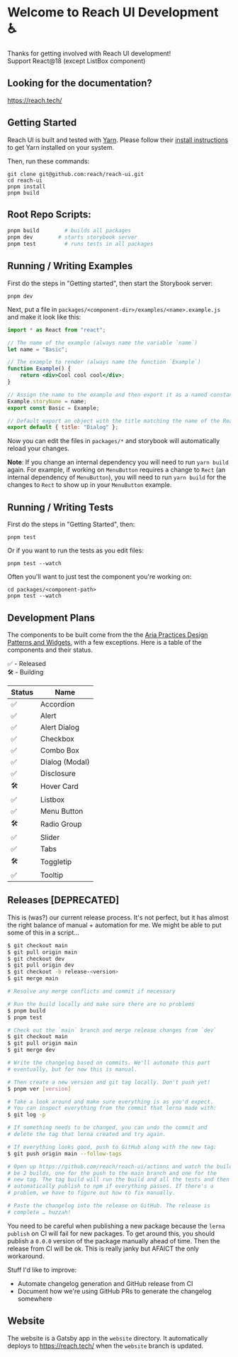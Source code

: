 # Welcome to Reach UI Development ♿️

Thanks for getting involved with Reach UI development!\
Support React@18 (except ListBox component)

## Looking for the documentation?

https://reach.tech/

## Getting Started

Reach UI is built and tested with [Yarn](https://yarnpkg.com). Please follow their [install instructions](https://yarnpkg.com/getting-started/install) to get Yarn installed on your system.

Then, run these commands:

```
git clone git@github.com:reach/reach-ui.git
cd reach-ui
pnpm install
pnpm build
```

## Root Repo Scripts:

```sh
pnpm build        # builds all packages
pnpm dev        # starts storybook server
pnpm test         # runs tests in all packages
```

## Running / Writing Examples

First do the steps in "Getting started", then start the Storybook server:

```
pnpm dev
```

Next, put a file in `packages/<component-dir>/examples/<name>.example.js` and make it look like this:

```jsx
import * as React from "react";

// The name of the example (always name the variable `name`)
let name = "Basic";

// The example to render (always name the function `Example`)
function Example() {
	return <div>Cool cool cool</div>;
}

// Assign the name to the example and then export it as a named constant
Example.storyName = name;
export const Basic = Example;

// Default export an object with the title matching the name of the Reach package
export default { title: "Dialog" };
```

Now you can edit the files in `packages/*` and storybook will automatically reload your changes.

**Note**: If you change an internal dependency you will need to run `yarn build` again. For example, if working on `MenuButton` requires a change to `Rect` (an internal dependency of `MenuButton`), you will need to run `yarn build` for the changes to `Rect` to show up in your `MenuButton` example.

## Running / Writing Tests

First do the steps in "Getting Started", then:

```
pnpm test
```

Or if you want to run the tests as you edit files:

```
pnpm test --watch
```

Often you'll want to just test the component you're working on:

```
cd packages/<component-path>
pnpm test --watch
```

## Development Plans

The components to be built come from the the [Aria Practices Design Patterns and Widgets](https://www.w3.org/TR/wai-aria-practices-1.2), with a few exceptions. Here is a table of the components and their status.

✅ - Released<br/>
🛠 - Building<br/>

| Status | Name           |
| ------ | -------------- |
| ✅     | Accordion      |
| ✅     | Alert          |
| ✅     | Alert Dialog   |
| ✅     | Checkbox       |
| ✅     | Combo Box      |
| ✅     | Dialog (Modal) |
| ✅     | Disclosure     |
| 🛠      | Hover Card     |
| ✅     | Listbox        |
| ✅     | Menu Button    |
| 🛠      | Radio Group    |
| ✅     | Slider         |
| ✅     | Tabs           |
| 🛠      | Toggletip      |
| ✅     | Tooltip        |

## Releases [DEPRECATED]

This is (was?) our current release process. It's not perfect, but it has almost the right balance of manual + automation for me. We might be able to put some of this in a script...

```sh
$ git checkout main
$ git pull origin main
$ git checkout dev
$ git pull origin dev
$ git checkout -b release-<version>
$ git merge main

# Resolve any merge conflicts and commit if necessary

# Run the build locally and make sure there are no problems
$ pnpm build
$ pnpm test

# Check out the `main` branch and merge release changes from `dev`
$ git checkout main
$ git pull origin main
$ git merge dev

# Write the changelog based on commits. We'll automate this part
# eventually, but for now this is manual.

# Then create a new version and git tag locally. Don't push yet!
$ pnpm ver [version]

# Take a look around and make sure everything is as you'd expect.
# You can inspect everything from the commit that lerna made with:
$ git log -p

# If something needs to be changed, you can undo the commit and
# delete the tag that lerna created and try again.

# If everything looks good, push to GitHub along with the new tag:
$ git push origin main --follow-tags

# Open up https://github.com/reach/reach-ui/actions and watch the build. There will
# be 2 builds, one for the push to the main branch and one for the
# new tag. The tag build will run the build and all the tests and then
# automatically publish to npm if everything passes. If there's a
# problem, we have to figure out how to fix manually.

# Paste the changelog into the release on GitHub. The release is
# complete … huzzah!
```

You need to be careful when publishing a new package because the `lerna publish` on CI will fail for new packages. To get around this, you should publish a `0.0.0` version of the package manually ahead of time. Then the release from CI will be ok. This is really janky but AFAICT the only workaround.

Stuff I'd like to improve:

- Automate changelog generation and GitHub release from CI
- Document how we're using GitHub PRs to generate the changelog somewhere

## Website

The website is a Gatsby app in the `website` directory. It automatically deploys to https://reach.tech/ when the `website` branch is updated.
